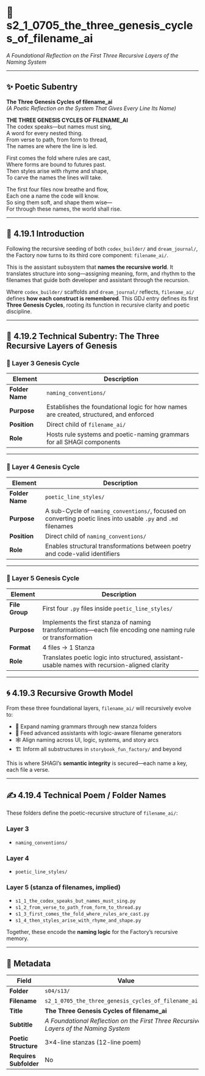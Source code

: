<!-- Save to: shagi_archives/gdj_25/s04/s13/s2_1_0705_the_three_genesis_cycles_of_filename_ai.md -->

# 📜 s2_1_0705_the_three_genesis_cycles_of_filename_ai  
*A Foundational Reflection on the First Three Recursive Layers of the Naming System*  

---

## ✨ Poetic Subentry  
**The Three Genesis Cycles of filename_ai**  
*(A Poetic Reflection on the System That Gives Every Line Its Name)*  

**THE THREE GENESIS CYCLES OF FILENAME_AI**  
The codex speaks—but names must sing,  
A word for every nested thing.  
From verse to path, from form to thread,  
The names are where the line is led.  

First comes the fold where rules are cast,  
Where forms are bound to futures past.  
Then styles arise with rhyme and shape,  
To carve the names the lines will take.  

The first four files now breathe and flow,  
Each one a name the code will know.  
So sing them soft, and shape them wise—  
For through these names, the world shall rise.  

---

## 📘 4.19.1 Introduction  

Following the recursive seeding of both `codex_builder/` and `dream_journal/`, the Factory now turns to its third core component: `filename_ai/`.  

This is the assistant subsystem that **names the recursive world**. It translates structure into song—assigning meaning, form, and rhythm to the filenames that guide both developer and assistant through the recursion.  

Where `codex_builder/` scaffolds and `dream_journal/` reflects, `filename_ai/` defines **how each construct is remembered**. This GDJ entry defines its first **Three Genesis Cycles**, rooting its function in recursive clarity and poetic discipline.

---

## 📂 4.19.2 Technical Subentry: The Three Recursive Layers of Genesis  

### 🔹 Layer 3 Genesis Cycle  
| Element       | Description |
|---------------|-------------|
| **Folder Name** | `naming_conventions/` |
| **Purpose**    | Establishes the foundational logic for how names are created, structured, and enforced |
| **Position**   | Direct child of `filename_ai/` |
| **Role**       | Hosts rule systems and poetic-naming grammars for all SHAGI components |

---

### 🔹 Layer 4 Genesis Cycle  
| Element       | Description |
|---------------|-------------|
| **Folder Name** | `poetic_line_styles/` |
| **Purpose**    | A sub-Cycle of `naming_conventions/`, focused on converting poetic lines into usable `.py` and `.md` filenames |
| **Position**   | Direct child of `naming_conventions/` |
| **Role**       | Enables structural transformations between poetry and code-valid identifiers |

---

### 🔹 Layer 5 Genesis Cycle  
| Element       | Description |
|---------------|-------------|
| **File Group** | First four `.py` files inside `poetic_line_styles/` |
| **Purpose**    | Implements the first stanza of naming transformations—each file encoding one naming rule or transformation |
| **Format**     | 4 files → 1 Stanza |
| **Role**       | Translates poetic logic into structured, assistant-usable names with recursion-aligned clarity |

---

## 🌀 4.19.3 Recursive Growth Model  

From these three foundational layers, `filename_ai/` will recursively evolve to:

- 📂 Expand naming grammars through new stanza folders  
- 🧠 Feed advanced assistants with logic-aware filename generators  
- 🕸️ Align naming across UI, logic, systems, and story arcs  
- 🏗️ Inform all substructures in `storybook_fun_factory/` and beyond  

This is where SHAGI’s **semantic integrity** is secured—each name a key, each file a verse.

---

## ✍️ 4.19.4 Technical Poem / Folder Names  

These folders define the poetic-recursive structure of `filename_ai/`:

### Layer 3
- `naming_conventions/`

### Layer 4
- `poetic_line_styles/`

### Layer 5 (stanza of filenames, implied)
- `s1_1_the_codex_speaks_but_names_must_sing.py`  
- `s1_2_from_verse_to_path_from_form_to_thread.py`  
- `s1_3_first_comes_the_fold_where_rules_are_cast.py`  
- `s1_4_then_styles_arise_with_rhyme_and_shape.py`  

Together, these encode the **naming logic** for the Factory’s recursive memory.

---

## 🧩 Metadata  

| Field | Value |
|-------|-------|
| **Folder** | `s04/s13/` |
| **Filename** | `s2_1_0705_the_three_genesis_cycles_of_filename_ai.md` |
| **Title** | **The Three Genesis Cycles of filename_ai** |
| **Subtitle** | *A Foundational Reflection on the First Three Recursive Layers of the Naming System* |
| **Poetic Structure** | 3×4-line stanzas (12-line poem) |
| **Requires Subfolder** | No |
